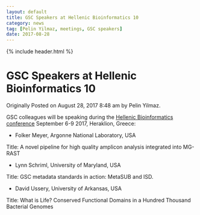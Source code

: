 ```yaml
---
layout: default
title: GSC Speakers at Hellenic Bioinformatics 10
category: news
tag: [Pelin Yilmaz, meetings, GSC speakers]
date: 2017-08-28
---
```


{% include header.html %}


GSC Speakers at Hellenic Bioinformatics 10
==========================================

Originally Posted on August 28, 2017 8:48 am by Pelin Yilmaz.

GSC colleagues will be speaking during the [Hellenic Bioinformatics conference](https://hscbio.wordpress.com/conferences-when/2017-2/) September 6-9 2017, Heraklion, Greece:

*   Folker Meyer, Argonne National Laboratory, USA

Title: A novel pipeline for high quality amplicon analysis integrated into MG-RAST

*   Lynn Schriml, University of Maryland, USA

Title: GSC metadata standards in action: MetaSUB and ISD.

*   David Ussery, University of Arkansas, USA

Title: What is Life? Conserved Functional Domains in a Hundred Thousand Bacterial Genomes




 
